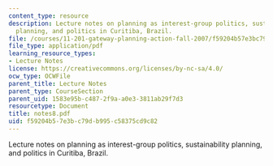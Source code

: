 ```yaml
---
content_type: resource
description: Lecture notes on planning as interest-group politics, sustainability
  planning, and politics in Curitiba, Brazil.
file: /courses/11-201-gateway-planning-action-fall-2007/f59204b57e3bc79db995c58375cd9c82_notes8.pdf
file_type: application/pdf
learning_resource_types:
- Lecture Notes
license: https://creativecommons.org/licenses/by-nc-sa/4.0/
ocw_type: OCWFile
parent_title: Lecture Notes
parent_type: CourseSection
parent_uid: 1583e95b-c487-2f9a-a0e3-3811ab29f7d3
resourcetype: Document
title: notes8.pdf
uid: f59204b5-7e3b-c79d-b995-c58375cd9c82
---
```

Lecture notes on planning as interest-group politics, sustainability planning, and politics in Curitiba, Brazil.
